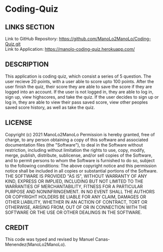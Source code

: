 # Coding-Quiz

## LINKS SECTION
Link to GitHub Repository: https://github.com/ManoLo2ManoLo/Coding-Quiz.git <br />
Link to Application: https://manolo-coding-quiz.herokuapp.com/

## DESCRIPTION
This application is coding quiz, which consist a series of 5 question. The user recieve 20 points, with a user able to score upto 100 points. After the user finish the quiz, their score they are able to save the score if they are logged into an account. If the user is not logged in, they are able to log in, sign up, view highscores, and take the quiz. If the user decides to sign up or log in, they are able to view their pass saved score, view other peoples saved score history, as well as take the quiz. 

## LICENSE
Copyright (c) 2021 ManoLo2ManoLo
Permission is hereby granted, free of charge, to any person obtaining a copy of this software and associated documentation files (the "Software"), to deal in the Software without restriction, including without limitation the rights to use, copy, modify, merge, publish, distribute, sublicense, and/or sell copies of the Software, and to permit persons to whom the Software is furnished to do so, subject to the following conditions:
The above copyright notice and this permission notice shall be included in all copies or substantial portions of the Software.
THE SOFTWARE IS PROVIDED "AS IS", WITHOUT WARRANTY OF ANY KIND, EXPRESS OR IMPLIED, INCLUDING BUT NOT LIMITED TO THE WARRANTIES OF MERCHANTABILITY, FITNESS FOR A PARTICULAR PURPOSE AND NONINFRINGEMENT. IN NO EVENT SHALL THE AUTHORS OR COPYRIGHT HOLDERS BE LIABLE FOR ANY CLAIM, DAMAGES OR OTHER LIABILITY, WHETHER IN AN ACTION OF CONTRACT, TORT OR OTHERWISE, ARISING FROM, OUT OF OR IN CONNECTION WITH THE SOFTWARE OR THE USE OR OTHER DEALINGS IN THE SOFTWARE.

## CREDIT
This code was typed and revised by Manuel Canas-Menendez(ManoLo2ManoLo).